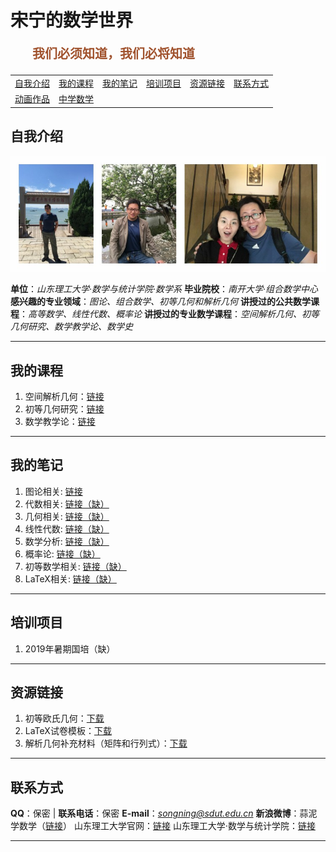 # 宋宁的数学世界 

<p style="color:sienna;font-family:KaiTi;margin-left:35px;font-weight:bold;font-size:20px";>
    我们必须知道，我们必将知道
</p>

<table border="0">
<tr>
<td><a href="#aboutme"> 自我介绍 </a></td>
<td><a href="#lecture"> 我的课程</a></td>
<td><a href="#note"> 我的笔记</a></td>
<td><a href="#peixun"> 培训项目</a></td>

<td><a href="#source"> 资源链接</a></td>
<td><a href="#contact"> 联系方式</a></td>
</tr>
<tr>
<td><a href="/html/ggb.html"> 动画作品</a></td>
<td><a href="/html/mid.html"> 中学数学</a></td>
</tr>
</table>

## <a name="aboutme"> 自我介绍 </a>

<center>
<img src="./img/1.jpg" style="zoom:120%"/>
</center>

**单位**：*山东理工大学·数学与统计学院·数学系*
**毕业院校**：*南开大学·组合数学中心*
**感兴趣的专业领域**：*图论、组合数学、初等几何和解析几何*
**讲授过的公共数学课程**：*高等数学、线性代数、概率论*
**讲授过的专业数学课程**：*空间解析几何、初等几何研究、数学教学论、数学史*

---

## <a name="lecture"> 我的课程</a>

1. 空间解析几何：<a href="/html/lecture/analysegeo.html">链接</a>
2. 初等几何研究：<a href="/html/lecture/basicgeo.html">链接</a>
3. 数学教学论：<a href="/html/lecture/mathTeacher.html">链接</a>

---

## <a name="note"> 我的笔记 </a>

1. 图论相关: <a href="/html/notes/graph-theory/graph-theory.html">链接</a>
2. 代数相关: <a href="/html/notes/graph-theory/graph-theory.html">链接（缺）</a>
3. 几何相关: <a href="/html/notes/geometry/geometry.html">链接（缺）</a>
4. 线性代数: <a href="/html/notes/graph-theory/graph-theory.html">链接（缺）</a>
5. 数学分析: <a href="/html/notes/graph-theory/graph-theory.html">链接（缺）</a>
6. 概率论: <a href="/html/notes/graph-theory/graph-theory.html">链接（缺）</a>
4. 初等数学相关: <a href="/html/notes/graph-theory/graph-theory.html">链接（缺）</a>
5. LaTeX相关: <a href="/html/notes/graph-theory/graph-theory.html">链接（缺）</a>

---

## <a name="peixun"> 培训项目 </a>

1. 2019年暑期国培（缺）

---

## <a name="source"> 资源链接</a>

1. 初等欧氏几何：<a href="/pdf/elementary-euclidean-geometry.pdf">下载</a>
2. LaTeX试卷模板：<a href="/others/latex/exam-SDUT/exam-SDUT.rar">下载</a>
3. 解析几何补充材料（矩阵和行列式）：<a href="/pdf/geometry-linear-alg.pdf">下载</a>

---

## <a name="contact"> 联系方式</a>

**QQ**：保密 | **联系电话**：保密 
**E-mail**：*songning@sdut.edu.cn*
**新浪微博**：蒜泥学数学（<a href="https://weibo.com/mathsofsunny?is_all=1">链接</a>）
山东理工大学官网：<a href="http://www.sdut.edu.cn">链接</a> 
山东理工大学·数学与统计学院：<a href="https://sci.sdut.edu.cn">链接</a>

---
